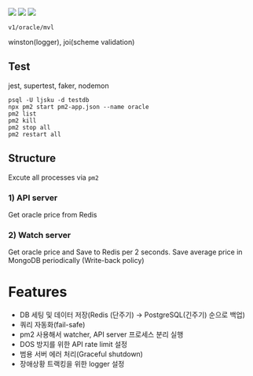 ![](https://img.shields.io/badge/Nodejs-v16.3.0-red)
![](https://img.shields.io/badge/PostgreSQL-v14.1-blue)
![](https://img.shields.io/badge/Redis-v6.2.6-blue)  

`v1/oracle/mvl`

winston(logger), joi(scheme validation)


## Test
jest, supertest, faker, nodemon
```
psql -U ljsku -d testdb
npx pm2 start pm2-app.json --name oracle
pm2 list
pm2 kill
pm2 stop all
pm2 restart all
```

## Structure
Excute all processes via `pm2`
### 1) API server
Get oracle price from Redis
### 2) Watch server
Get oracle price and Save to Redis per 2 seconds. Save average price in MongoDB periodically (Write-back policy)

# Features
* DB 세팅 및 데이터 저장(Redis (단주기) -> PostgreSQL(긴주기) 순으로 백업)
* 쿼리 자동화(fail-safe)
* pm2 사용해서 watcher, API server 프로세스 분리 실행
* DOS 방지를 위한 API rate limit 설정
* 범용 서버 에러 처리(Graceful shutdown)
* 장애상황 트랙킹을 위한 logger 설정 
